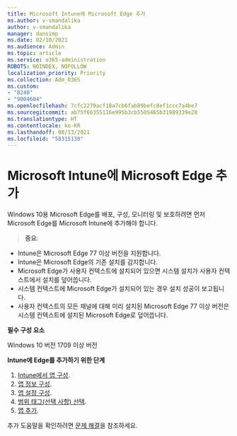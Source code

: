 ```yaml
---
title: Microsoft Intune에 Microsoft Edge 추가
ms.author: v-smandalika
author: v-smandalika
manager: dansimp
ms.date: 02/10/2021
ms.audience: Admin
ms.topic: article
ms.service: o365-administration
ROBOTS: NOINDEX, NOFOLLOW
localization_priority: Priority
ms.collection: Adm_O365
ms.custom:
- "8240"
- "9004604"
ms.openlocfilehash: 7cfc2279acf18a7cb6fab89befc8ef1ccc7a4be7
ms.sourcegitcommit: ab75f66355116e995b3cb5505465b31989339e28
ms.translationtype: HT
ms.contentlocale: ko-KR
ms.lasthandoff: 08/13/2021
ms.locfileid: "58315130"
---
```

# <a name="add-microsoft-edge-to-microsoft-intune"></a>Microsoft Intune에 Microsoft Edge 추가

Windows 10용 Microsoft Edge를 배포, 구성, 모니터링 및 보호하려면 먼저 Microsoft Edge를 Microsoft Intune에 추가해야 합니다.

> **중요**:
- Intune은 Microsoft Edge 77 이상 버전을 지원합니다.
- Intune은 Microsoft Edge의 기존 설치를 감지합니다.
- Microsoft Edge가 사용자 컨텍스트에 설치되어 있으면 시스템 설치가 사용자 컨텍스트에서 설치를 덮어씁니다.
- 시스템 컨텍스트에 Microsoft Edge가 설치되어 있는 경우 설치 성공이 보고됩니다.
- 사용자 컨텍스트의 모든 채널에 대해 미리 설치된 Microsoft Edge 77 이상 버전은 시스템 컨텍스트에 설치된 Microsoft Edge로 덮어씁니다.

**필수 구성 요소**

Windows 10 버전 1709 이상 버전

**Intune에 Edge를 추가하기 위한 단계**

1. [Intune에서 앱 구성](https://docs.microsoft.com/mem/intune/apps/apps-windows-edge).
2. [앱 정보 구성](https://docs.microsoft.com/mem/intune/apps/apps-windows-edge).
3. [앱 설정 구성](https://docs.microsoft.com/mem/intune/apps/apps-windows-edge).
4. [범위 태그(선택 사항) 선택](https://docs.microsoft.com/mem/intune/apps/apps-windows-edge).
5. [앱 추가](https://docs.microsoft.com/mem/intune/apps/apps-windows-edge).

추가 도움말을 확인하려면 [문제 해결](https://docs.microsoft.com/mem/intune/apps/apps-windows-edge)을 참조하세요.




